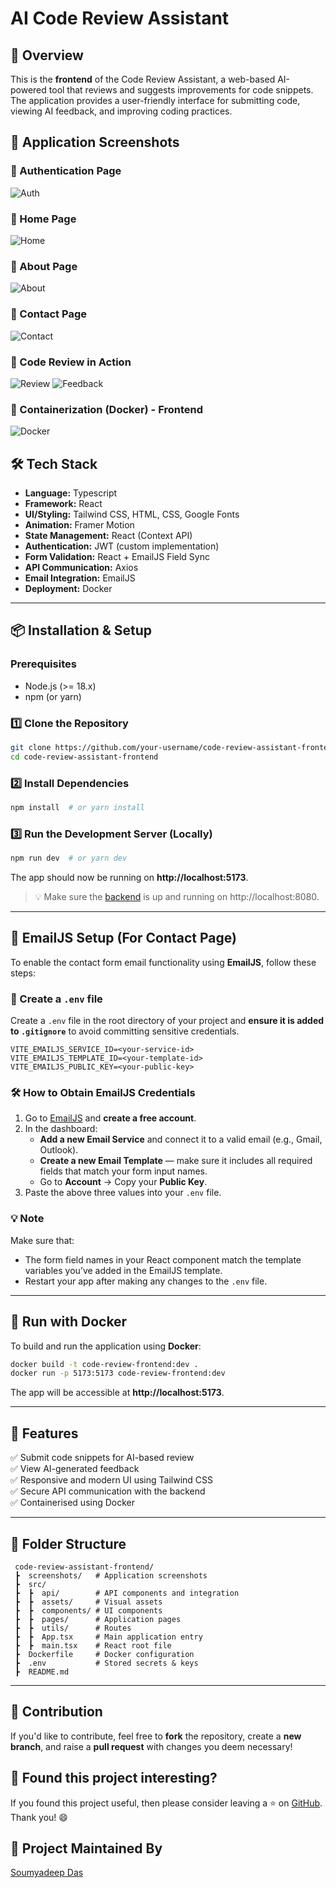 # AI Code Review Assistant

## 🚀 Overview
This is the **frontend** of the Code Review Assistant, a web-based AI-powered tool that reviews and suggests improvements for code snippets. The application provides a user-friendly interface for submitting code, viewing AI feedback, and improving coding practices.

## 📸 Application Screenshots

### 🔹 Authentication Page
![Auth](./screenshots/authscreen.png)

### 🔹 Home Page
![Home](./screenshots/homescreen.png)

### 🔹 About Page
![About](./screenshots/aboutscreen.png)

### 🔹 Contact Page
![Contact](./screenshots/contactscreen.png)

### 🔹 Code Review in Action
![Review](./screenshots/reviewscreen.png)
![Feedback](./screenshots/feedbackscreen.png)

### 🔹 Containerization (Docker) - Frontend
![Docker](./screenshots/dockerfrontend.png)


## 🛠 Tech Stack
- **Language:** Typescript
- **Framework:** React
- **UI/Styling:** Tailwind CSS, HTML, CSS, Google Fonts
- **Animation:** Framer Motion
- **State Management:** React (Context API)
- **Authentication:** JWT (custom implementation)
- **Form Validation:** React + EmailJS Field Sync
- **API Communication:** Axios
- **Email Integration:** EmailJS
- **Deployment:** Docker

---

## 📦 Installation & Setup

### Prerequisites
- Node.js (>= 18.x)
- npm (or yarn)

### 1️⃣ Clone the Repository
```sh
git clone https://github.com/your-username/code-review-assistant-frontend.git
cd code-review-assistant-frontend
```

### 2️⃣ Install Dependencies
```sh
npm install  # or yarn install
```

### 3️⃣ Run the Development Server (Locally)
```sh
npm run dev  # or yarn dev
```
The app should now be running on **http://localhost:5173**.
>💡 Make sure the [backend](https://github.com/soumyadeep6845/code-review-assistant-backend) is up and running on http://localhost:8080.

---

## 📧 EmailJS Setup (For Contact Page)

To enable the contact form email functionality using **EmailJS**, follow these steps:

### 🔐 Create a `.env` file

Create a `.env` file in the root directory of your project and **ensure it is added to `.gitignore`** to avoid committing sensitive credentials.

```env
VITE_EMAILJS_SERVICE_ID=<your-service-id>
VITE_EMAILJS_TEMPLATE_ID=<your-template-id>
VITE_EMAILJS_PUBLIC_KEY=<your-public-key>
```

### 🛠 How to Obtain EmailJS Credentials

1. Go to [EmailJS](https://www.emailjs.com/) and **create a free account**.
2. In the dashboard:
   - **Add a new Email Service** and connect it to a valid email (e.g., Gmail, Outlook).
   - **Create a new Email Template** — make sure it includes all required fields that match your form input names.
   - Go to **Account** → Copy your **Public Key**.
3. Paste the above three values into your `.env` file.

### 💡 Note

Make sure that:

- The form field names in your React component match the template variables you’ve added in the EmailJS template.
- Restart your app after making any changes to the `.env` file.

---

## 🐳 Run with Docker

To build and run the application using **Docker**:

```sh
docker build -t code-review-frontend:dev .
docker run -p 5173:5173 code-review-frontend:dev
```
The app will be accessible at **http://localhost:5173**.

---

## 📌 Features

✅ Submit code snippets for AI-based review  
✅ View AI-generated feedback  
✅ Responsive and modern UI using Tailwind CSS  
✅ Secure API communication with the backend  
✅ Containerised using Docker  

---

## 📜 Folder Structure
```
 code-review-assistant-frontend/
 ┣  screenshots/   # Application screenshots
 ┣  src/
 ┣  ┣  api/        # API components and integration
 ┣  ┣  assets/     # Visual assets
 ┣  ┣  components/ # UI components
 ┣  ┣  pages/      # Application pages
 ┣  ┣  utils/      # Routes
 ┣  ┣  App.tsx     # Main application entry
 ┣  ┣  main.tsx    # React root file
 ┣  Dockerfile     # Docker configuration
 ┣  .env           # Stored secrets & keys
 ┣  README.md
```

---

## 🎯 Contribution

If you'd like to contribute, feel free to **fork** the repository, create a **new branch**, and raise a **pull request** with changes you deem necessary!

## 💚 Found this project interesting?

If you found this project useful, then please consider leaving a ⭐ on [GitHub](https://github.com/soumyadeep6845/code-review-assistant-frontend). Thank you! 😄

## 👨 Project Maintained By

[Soumyadeep Das](https://www.linkedin.com/in/soumya0021/)
